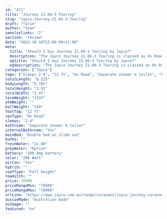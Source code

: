 ```yaml
---
id: "471"
title: "Journey 21.66-3 Touring"
slug: "Jayco-Journey-21-66-3-Touring"
draft: "false"
author: "Sean"
seealsolinks: "1"
section: "review"
date: "2022-10-10T22:00:09+11:00"
meta:
  title: "Should I buy Journey 21.66-3 Touring by Jayco?"
  description: "The Jayco Journey 21.66-3 Touring is classed as On Road, and sleeps 2-4 people. It is Australian made and comes in at 22 ft. It generally has Separate shower & toilet."
  ogtitle: "Should I buy Journey 21.66-3 Touring by Jayco?"
  ogdescription: "The Jayco Journey 21.66-3 Touring is classed as On Road, and sleeps 2-4 people. It is Australian made and comes in at 22 ft. It generally has Separate shower & toilet."
categories: ["Jayco"]
tags: ["Sleeps 2-4", "22 ft", "On Road", "Separate shower & toilet", "Full height", "70 - 80k", "Australian made"]
totalLength: "8.225"
bodyLength: "6.785"
totalHeight: "2.91"
totalWidth: "2.47"
tareWeight: "2333"
atmWeight: ""
ballWeight: "149"
footTag: "22 ft"
vanType: "On Road"
sleeps: "2-4"
bathroom: "Separate shower & toilet"
internalBathroom: "Yes"
mainBed: "Double bed on slide out"
bunks: ""
freshWater: "2x 80"
greyWater: "Option"
battery: "100 Amp battery"
solar: "200 Watt"
airCon: "Yes"
hybrid: ""
roofType: "Full height"
towHitch: ""
price: 78990
priceRangeMin: "78990"
priceRangeMax: "78990"
urlLink: "https://www.jayco.com.au/range/caravans/jayco-journey-caravan/floor-plans/touring/journey-2166-3jy-my22"
aussieMade: "Australian made"
noImage: ""
featured: "no"
---
```


